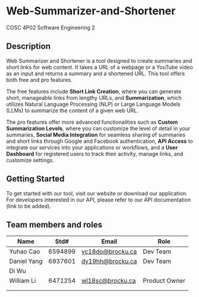 # Web-Summarizer-and-Shortener
COSC 4P02 Software Engineering 2 
## Description
Web Summarizer and Shortener is a tool designed to create summaries and short links for web content. It takes a URL of a webpage or a YouTube video as an input and returns a summary and a shortened URL. This tool offers both free and pro features.

The free features include **Short Link Creation**, where you can generate short, manageable links from lengthy URLs, and **Summarization**, which utilizes Natural Language Processing (NLP) or Large Language Models (LLMs) to summarize the content of a given web URL.

The pro features offer more advanced functionalities such as **Custom Summarization Levels**, where you can customize the level of detail in your summaries, **Social Media Integration** for seamless sharing of summaries and short links through Google and Facebook authentication, **API Access** to integrate our services into your applications or workflows, and a **User Dashboard** for registered users to track their activity, manage links, and customize settings.

## Getting Started

To get started with our tool, visit our website or download our application. For developers interested in our API, please refer to our API documentation (link to be added).
## Team members and roles
| Name |Std#|Email|Role|
|-----|----|------------------|----|
|Yuhao  Cao|6594899 |yc18do@brocku.ca|  Dev Team |
|Daniel Yang|6937601|dy19hh@brocku.ca|  Dev Team |      
|Di Wu |    |                   |    |     
| William Li|6471254|wl18sc@brocku.ca|Product Owner|      
|      |    |                   |    |         
|      |    |                   |    |      
